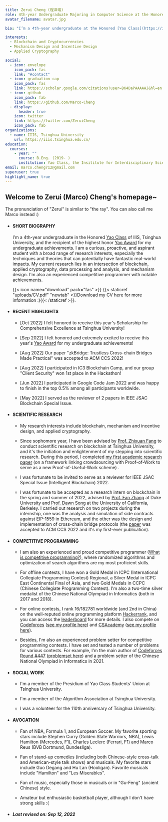 ```yaml
---
title: Zerui Cheng (程泽瑞)
role: 4th-year Undergraduate Majoring in Computer Science at the Honored [Yao Class](https://iiis.tsinghua.edu.cn/en/yaoclass/) of Tsinghua University, Researcher in Blockchain, Experienced Competitive Programmer
avatar_filename: avatar.jpg

bio: "I’m a 4th-year undergraduate at the Honored [Yao Class](https://iiis.tsinghua.edu.cn/en/yaoclass/) of IIIS, Tsinghua University, and the recipient of the highest honor [Yao Award](https://iiis.tsinghua.edu.cn/en/list-673-1.html) for my undergraduate achievements. I am a curious, proactive, and aspirant student with a broad range of research interests, especially the techniques and theories that can potentially have fantastic real-world impacts. My current research lies in an intersection of blockchain, applied cryptography, data processing and analysis, and mechanism design. I'm also an experienced competitive programmer with notable achievements. "

interests:
  - Blockchain and Cryptocurrencies
  - Mechanism Design and Incentive Design
  - Applied Cryptography

social:
  - icon: envelope
    icon_pack: fas
    link: "#contact"
  - icon: graduation-cap
    icon_pack: fas
    link: https://scholar.google.com/citations?user=BK4DaPAAAAAJ&hl=en
  - icon: github
    icon_pack: fab
    link: https://github.com/Marco-Cheng
  - display:
      header: true
    icon: twitter
    link: https://twitter.com/ZeruiCheng
    icon_pack: fab
organizations:
  - name: IIIS, Tsinghua University
    url: https://iiis.tsinghua.edu.cn/
education:
  courses:
    - year: ""
      course: B.Eng. (2019- )
      institution: Yao Class, the Insititute for Interdisciplinary Sciences (IIIS), Tsinghua University
email: marco.cheng712@gmail.com
superuser: true
highlight_name: true
---
```

## Welcome to Zerui (Marco) Cheng's homepage~

The pronunciation of "Zerui" is similar to "the ray". You can also call me Marco instead :)



* #### **SHORT BIOGRAPHY**

  I’m a 4th-year undergraduate in the Honored [Yao Class](https://iiis.tsinghua.edu.cn/en/yaoclass/) of IIIS, Tsinghua University, and the recipient of the highest honor [Yao Award](https://iiis.tsinghua.edu.cn/en/list-673-1.html) for my undergraduate achievements. I am a curious, proactive, and aspirant student with a broad range of research interests, especially the techniques and theories that can potentially have fantastic real-world impacts. My current research lies in an intersection of blockchain, applied cryptography, data processing and analysis, and mechanism design. I'm also an experienced competitive programmer with notable achievements.

  

   {{< icon name="download" pack="fas" >}}  {{< staticref "uploads/CV.pdf" "newtab" >}}Download my CV here for more information :){{< /staticref >}}.

  

* #### RECENT HIGHLIGHTS

  * [Oct 2022] I felt honored to receive this year's Scholarship for Comprehensive Excellence at Tsinghua University!
  
  * [Sep 2022] I felt honored and extremely excited to receive this year's [Yao Award](https://iiis.tsinghua.edu.cn/en/list-673-1.html) for my undergraduate achievements!
  
  * [Aug 2022] Our paper "zkBridge: Trustless Cross-chain Bridges Made Practical" was accepted to ACM CCS 2022! 
  
  * [Aug 2022] I participated in IC3 Blockchain Camp, and our group "Client Security" won 1st place in the Hackathon!
  
  * [Jun 2022] I participated in Google Code Jam 2022 and was happy to finish in the top 0.5% among all participants worldwide.
  
  * [May 2022] I served as the reviewer of 2 papers in IEEE JSAC Blockchain Special Issue. 
  
    
  
* #### **SCIENTIFIC RESEARCH**

  * My research interests include blockchain, mechanism and incentive design, and applied cryptography.
  
  * Since sophomore year, I have been advised by [Prof. Zhixuan Fang](https://people.iiis.tsinghua.edu.cn/~fang/) to conduct scientific research on blockchain at Tsinghua University, and it's the initiation and enlightenment of my stepping into scientific research. During this period, I completed [my first academic research paper](https://arxiv.org/pdf/2211.06669.pdf) (on a framework linking crowdsourcing with Proof-of-Work to serve as a new Proof-of-Useful-Work scheme) .
  
  * I was fortunate to be invited to serve as a reviewer for IEEE JSAC Special Issue (Intelligent Blockchain) 2022.
  
  * I was fortunate to be accepted as a research intern on blockchain in the spring and summer of 2022, advised by [Prof. Fan Zhang](https://fanzhang.me) at Duke University and [Prof. Dawn Song](https://people.eecs.berkeley.edu/~dawnsong/) at the University of California, Berkeley. I carried out research on two projects during the internship, one was the analysis and simulation of side contracts against EIP-1559 in Ethereum, and the other was the design and implementation of cross-chain bridge protocols (the [paper](https://dl.acm.org/doi/10.1145/3548606.3560652) was accepted to ACM CCS 2022 and it's my first-ever publication).
  
    
  
* #### **COMPETITIVE PROGRAMMING**

  * I am also an experienced and proud competitive programmer ([What is competitive programming?](https://en.wikipedia.org/wiki/Competitive_programming)), where randomized algorithms and optimization of search algorithms are my most proficient skills. 
  
  * For offline contests, I have won a Gold Medal in ICPC (International Collegiate Programming Contest) Regional, a Silver Medal in ICPC East Continental Final of Asia, and two Gold Medals in CCPC (Chinese Collegiate Programming Contest). I'm also a two-time silver medalist of the Chinese National Olympiad in Informatics (both in 2017 and 2018).
  
  * For online contests, I rank 16/182781 worldwide (and 2nd in China) on the well-reputed online programming platform [Hackerrank](https://www.hackerrank.com/), and you can access the [leaderboard](https://www.hackerrank.com/leaderboard) for more details.  I also compete on [Codeforces](https://codeforces.com/) ([see my profile here](https://codeforces.com/profile/Marco_L_T)) and [CSAcademy](https://csacademy.com/) ([see my profile here](https://csacademy.com/user/Marco_L_T)).
  
  * Besides, I'm also an experienced problem setter for competitive programming contests. I have set and tested a number of problems for various contests. For example, I'm the main author of [Codeforces Round #447](https://codeforces.com/blog/entry/55858) ([problemset here](https://codeforces.com/contest/894)) and a problem setter of the Chinese National Olympiad in Informatics in 2021. 
  
    
  
* #### **SOCIAL WORK**

  * I'm a member of the Presidium of Yao Class Students' Union at Tsinghua University.
  
  * I'm a member of the Algorithm Association at Tsinghua University.
  
  * I was a volunteer for the 110th anniversary of Tsinghua University.
  
    
  
* #### AVOCATION

  * Fan of NBA, Formula 1, and European Soccer. My favorite sporting stars include Stephen Curry (Golden State Warriors, NBA), Lewis Hamilton (Mercedes, F1), Charles Leclerc (Ferrari, F1) and Marco Reus (BVB Dortmund, Bundesliga). 
  
  * Fan of stand-up comedies (including both Chinese-style cross-talk and American-style talk shows) and musicals. My favorite stars include Guo Degang and Hu Lan (Hooligan). Favorite musicals include "Hamilton" and "Les Miserables".
  
  * Fan of music, especially those in musicals or in "Gu-Feng" (ancient Chinese) style.
  
  * Amateur but enthusiastic basketball player, although I don't have strong skills :(
  
  
  
  
  
* ##### Last revised on: Sep 12, 2022